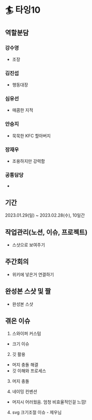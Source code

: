 # 🏄 타잉10

## 역할분담

### 강수영
- 조장

### 김진섭
- 행동대장

### 심유선
- 매콤한 지적

### 안승지
- 묵묵한 KFC 할아버지

### 장재우
- 조용하지만 강력함

### 공통담당
- 

## 기간
2023.01.29(일) ~ 2023.02.28(수), 10일간

## 작업관리(노션, 이슈, 프로젝트)
- 스샷으로 보여주기

## 주간회의
- 위키에 넣은거 연결하기

## 완성본 스샷 및 짤
- 완성본 스샷

## 겪은 이슈
1) 스와이퍼 커스텀
- 크기 이슈

2) 깃 활용
- 머지 충돌 해결
- 깃 이해와 프로세스

3) 머지 충돌

4) 네이밍 컨벤션 
- 머지시 어러웠음. 엄청 비효율적인걸 느낌!

4) svg 크기조절 이슈 - 제우님
